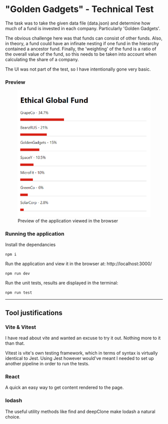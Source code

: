 # "Golden Gadgets" - Technical Test

The task was to take the given data file (data.json) and determine how much of a fund is invested in each company. Particularly 'Golden Gadgets'. 

The obvious challenge here was that funds can consist of other funds. Also, in theory, a fund could have an infinate nesting if one fund in the hierarchy contained a ancestor fund. Finally, the 'weighting' of the fund is a ratio of the overall value of the fund, so this needs to be taken into account when calculating the share of a company.

The UI was not part of the test, so I have intentionally gone very basic.

### Preview

<figure>
<img src="./screenshot.PNG" width="500">
<figcaption>Preview of the application viewed in the browser</figcaption>
</figure>

### Running the application

Install the dependancies
```
npm i
```
Run the application and view it in the browser at: http://localhost:3000/
```
npm run dev
```
Run the unit tests, results are displayed in the terminal:
```
npm run test
```

-----

## Tool justifications

### Vite & Vitest
I have read about vite and wanted an excuse to try it out. Nothing more to it than that.

Vitest is vite's own testing framework, which in terms of syntax is virtually identical to Jest. Using Jest however would've meant I needed to set up another pipeline in order to run the tests.

### React
A quick an easy way to get content rendered to the page.

### lodash
The useful utility methods like find and deepClone make lodash a natural choice.
